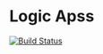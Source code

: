 # Logic Apss

[![Build Status](https://dev.azure.com/chekencha/DataAnalytics/_apis/build/status/arjun-hareendran.logicapps?branchName=dev)](https://dev.azure.com/chekencha/DataAnalytics/_build/latest?definitionId=4&branchName=main)


